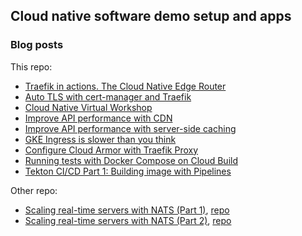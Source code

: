 ## Cloud native software demo setup and apps

### Blog posts

This repo: 
- [Traefik in actions. The Cloud Native Edge Router](https://blog.yongweilun.me/traefik-in-actions-the-cloud-native-edge-router)
- [Auto TLS with cert-manager and Traefik](https://blog.yongweilun.me/auto-tls-with-cert-manager-and-traefik)
- [Cloud Native Virtual Workshop](https://nuwa.icu/workshop-cn21)
- [Improve API performance with CDN](https://blog.yongweilun.me/improve-api-performance-with-cdn)
- [Improve API performance with server-side caching](https://blog.yongweilun.me/improve-api-performance-with-server-side-caching)
- [GKE Ingress is slower than you think](https://blog.yongweilun.me/gke-ingress-is-slower-than-you-think)
- [Configure Cloud Armor with Traefik Proxy](https://blog.yongweilun.me/configure-cloud-armor-with-traefik-proxy)
- [Running tests with Docker Compose on Cloud Build](https://blog.yongweilun.me/running-tests-with-docker-compose-on-cloud-build)
- [Tekton CI/CD Part 1: Building image with Pipelines](https://blog.yongweilun.me/tekton-cicd-part-1-building-image-with-pipelines)

Other repo:
- [Scaling real-time servers with NATS (Part 1)](https://blog.yongweilun.me/scaling-real-time-servers-with-nats-part-1), [repo](https://github.com/WLun001/scaling-w)
- [Scaling real-time servers with NATS (Part 2)](https://blog.yongweilun.me/scaling-real-time-servers-with-nats-part-2), [repo](https://github.com/WLun001/scaling-w)
